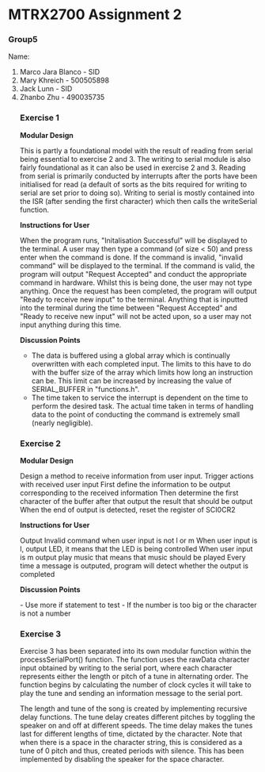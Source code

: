 # MTRX2700 Assignment 2

### Group5

<p>Name:<br>
<ol>
	<li>Marco Jara Blanco - SID</li>
	<li>Mary Khreich - 500505898</li>
  	<li>Jack Lunn - SID</li>
	<li>Zhanbo Zhu	   - 490035735</li>

### Exercise 1


**Modular Design**

<p>
This is partly a foundational model with the result of reading from serial being essential to exercise 2 and 3. The writing to serial module is also fairly foundational as it can also be used in exercise 2 and 3. Reading from serial is primarily conducted by interrupts after the ports have been initialised for read (a default of sorts as the bits required for writing to serial are set prior to doing so). Writing to serial is mostly contained into the ISR (after sending the first character) which then calls the writeSerial function.
</p>

**Instructions for User**

<p>

When the program runs, "Initalisation Successful" will be displayed to the terminal. A user may then type a command (of size < 50) and press enter when the command is done. If the command is invalid, "invalid command" will be displayed to the terminal. If the command is valid, the program will output "Request Accepted" and conduct the appropriate command in hardware. Whilst this is being done, the user may not type anything. Once the request has been completed, the program will output "Ready to receive new input" to the terminal. Anything that is inputted into the terminal during the time between "Request Accepted" and "Ready to receive new input" will not be acted upon, so a user may not input anything during this time.

</p>
  
  
**Discussion Points**

<p>

- The data is buffered using a global array which is continually overwritten with each completed input. The limits to this have to do with the buffer size of the array which limits how long an instruction can be. This limit can be increased by increasing the value of SERIAL_BUFFER in "functions.h".
- The time taken to service the interrupt is dependent on the time to perform the desired task. The actual time taken in terms of handling data to the point of conducting the command is extremely small (nearly negligible).
	
</p>

	

### Exercise 2


**Modular Design**
<p>
Design a method to receive information from user input. Trigger actions with received user input
First define the information to be output corresponding to the received information
Then determine the first character of the buffer after that output the result that should be output
When the end of output is detected, reset the register of SCI0CR2
</p>

**Instructions for User**
<p>
Output Invalid command when user input is not l or m
When user input is l, output LED, it means that the LED is being controlled
When user input is m output play music that means that music should be played
Every time a message is outputed, program will detect whether the output is completed
</p>


**Discussion Points**

<p>
- Use more if statement to test
- If the number is too big or the character is not a number
</p>

### Exercise 3

<p>  Exercise 3 has been separated into its own modular function within the processSerialPort() function. The function uses the rawData character input obtained by writing to the serial port, where each character represents either the length or pitch of a tune in alternating order. The function begins by calculating the number of clock cycles it will take to play the tune and sending an information message to the serial port. 

The length and tune of the song is created by implementing recursive delay functions. The tune delay creates different pitches by toggling the speaker on and off at different speeds. The time delay makes the tunes last for different lengths of time, dictated by the character.  Note that when there is a space in the character string, this is considered as a tune of 0 pitch and thus, created periods with silence. This has been implemented by disabling the speaker for the space character.
</p>
